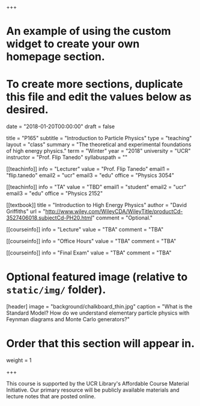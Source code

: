 +++
# An example of using the custom widget to create your own homepage section.
# To create more sections, duplicate this file and edit the values below as desired.

date = "2018-01-20T00:00:00"
draft = false

title = "P165"
subtitle = "Introduction to Particle Physics"
type = "teaching"
layout = "class"
summary = "The theoretical and experimental foundations of high energy physics."
term = "Winter"
year = "2018"
university = "UCR"
instructor = "Prof. Flip Tanedo"
syllabuspath = ""

[[teachinfo]]
  info = "Lecturer"
  value = "Prof. Flip Tanedo"
  email1 = "flip.tanedo"
  email2 = "ucr"
  email3 = "edu"
  office = "Physics 3054"

[[teachinfo]]
  info = "TA"
  value = "TBD"
  email1 = "student"
  email2 = "ucr"
  email3 = "edu"
  office = "Physics 2152"


[[textbook]]
  title = "Introduction to High Energy Physics"
  author = "David Griffiths"
  url = "http://www.wiley.com/WileyCDA/WileyTitle/productCd-3527406018,subjectCd-PH20.html"
  comment = "Optional."



[[courseinfo]]
  info = "Lecture"
  value = "TBA"
  comment = "TBA"

[[courseinfo]]
  info = "Office Hours"
  value = "TBA"
  comment = "TBA"

[[courseinfo]]
  info = "Final Exam"
  value = "TBA"
  comment = "TBA"


# Optional featured image (relative to `static/img/` folder).
[header]
image = "background/chalkboard_thin.jpg"
caption = "What is the Standard Model? How do we understand elementary particle physics with Feynman diagrams and Monte Carlo generators?"


# Order that this section will appear in.
weight = 1

+++


This course is supported by the UCR Library's Affordable Course Material Initiative. Our primary resource will be publicly available materials and lecture notes that are posted online.
